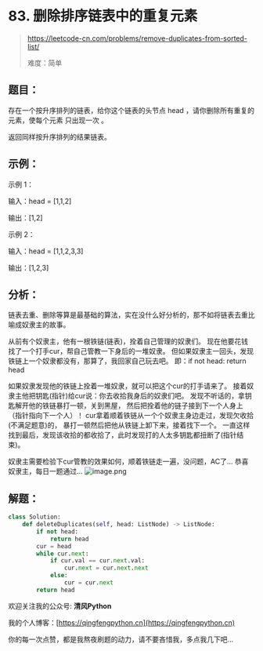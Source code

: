 # 83. 删除排序链表中的重复元素
> https://leetcode-cn.com/problems/remove-duplicates-from-sorted-list/
>
> 难度：简单

## 题目：

存在一个按升序排列的链表，给你这个链表的头节点 head ，请你删除所有重复的元素，使每个元素 只出现一次 。

返回同样按升序排列的结果链表。

## 示例：

示例 1：

输入：head = [1,1,2]

输出：[1,2]

示例 2：

输入：head = [1,1,2,3,3]

输出：[1,2,3]
 

## 分析：

链表去重、删除等算是最基础的算法，实在没什么好分析的，那不如将链表去重比喻成奴隶主的故事。

从前有个奴隶主，他有一根铁链(链表)，拴着自己管理的奴隶们。
现在他要花钱找了一个打手cur，帮自己管教一下身后的一堆奴隶。
但如果奴隶主一回头，发现铁链上一个奴隶都没有，那算了，我回家自己玩去吧。
即：if not head: return head

如果奴隶发现他的铁链上拴着一堆奴隶，就可以把这个cur的打手请来了。
接着奴隶主他把钥匙(指针)给cur说：你去收拾我身后的奴隶们吧。
发现不听话的，拿钥匙解开他的铁链暴打一顿，关到黑屋，
然后把拴着他的链子接到下一个人身上（指针指向下一个人）！
cur拿着顺着铁链从一个个奴隶主身边走过，发现欠收拾(不满足题意)的，
暴打一顿然后把他从铁链上卸下来，接着找下一个。
一直这样找到最后，发现该收拾的都收拾了，此时发现打的人太多钥匙都扭断了(指针结束)。

奴隶主需要检验下cur管教的效果如何，顺着铁链走一遍，没问题，AC了...
恭喜奴隶主，每日一题通过...
![image.png](https://pic.leetcode-cn.com/1616736722-yqWfIN-image.png)


## 解题：

```python
class Solution:
    def deleteDuplicates(self, head: ListNode) -> ListNode:
        if not head:
            return head
        cur = head
        while cur.next:
            if cur.val == cur.next.val:
                cur.next = cur.next.next
            else:
                cur = cur.next
        return head
```

欢迎关注我的公众号: **清风Python**

我的个人博客：[https://qingfengpython.cn](https://qingfengpython.cn)

你的每一次点赞，都是我熬夜刷题的动力，请不要吝惜我，多点我几下吧...

